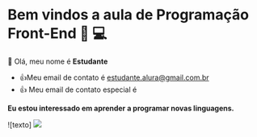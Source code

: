 # Bem vindos a aula de Programação Front-End 👩 💻
👋 Olá, meu nome é **Estudante**
- :+1:Meu email de contato é estudante.alura@gmail.com.br
- :+1: Meu email de contato especial é

**Eu estou interessado em aprender a programar novas linguagens.**

![texto] <a href="mailto:email@email.com.br" target="_blank"><img src="Link da imagem" target="_blank"/></a>

